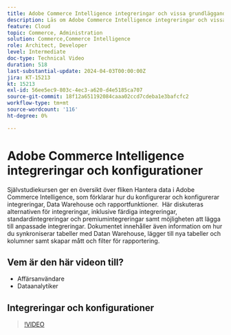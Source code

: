 ```yaml
---
title: Adobe Commerce Intelligence integreringar och vissa grundläggande konfigurationer
description: Läs om Adobe Commerce Intelligence integreringar och vissa konfigurationer som hjälper dig att skapa rapporter och kontrollpaneler
feature: Cloud
topic: Commerce, Administration
solution: Commerce,Commerce Intelligence
role: Architect, Developer
level: Intermediate
doc-type: Technical Video
duration: 518
last-substantial-update: 2024-04-03T00:00:00Z
jira: KT-15213
kt: 15213
exl-id: 56ee5ec9-803c-4ec3-a620-d4e5185ca707
source-git-commit: 18f12a651192084caaa02ccd7cdeba1e3bafcfc2
workflow-type: tm+mt
source-wordcount: '116'
ht-degree: 0%

---
```


# Adobe Commerce Intelligence integreringar och konfigurationer

Självstudiekursen ger en översikt över fliken Hantera data i Adobe Commerce Intelligence, som förklarar hur du konfigurerar och konfigurerar integreringar, Data Warehouse och rapportfunktioner.
&#x200B;
Här diskuteras alternativen för integreringar, inklusive färdiga integreringar, standardintegreringar och premiumintegreringar samt möjligheten att lägga till anpassade integreringar.
Dokumentet innehåller även information om hur du synkroniserar tabeller med Datan Warehouse, lägger till nya tabeller och kolumner samt skapar mått och filter för rapportering.

## Vem är den här videon till?

- Affärsanvändare
- Dataanalytiker

## Integreringar och konfigurationer

>[!VIDEO](https://video.tv.adobe.com/v/3452694?learn=on&captions=swe)
